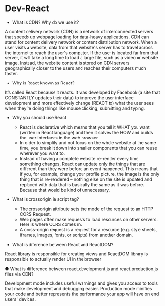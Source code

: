 # Dev-React
* What is CDN? Why do we use it?

A content delivery network (CDN) is a network of interconnected servers that speeds up webpage loading for data-heavy applications. CDN can stand for content delivery network or content distribution network. 
When a user visits a website, data from that website's server has to travel across the internet to reach the user's computer. If the user is located far from that server, it will take a long time to load a large file, such as a video or website image. Instead, the website content is stored on CDN servers geographically closer to the users and reaches their computers much faster.

* Why is React known as React?

It’s called React because it reacts. It was developed by Facebook (a site that CONSTANTLY updates their data) to improve the user interface development and more effectively change (REACT to) what the user sees when they’re doing things like mouse clicking, submitting and typing.

* Why you should use React

  - React is declarative which means that you tell it WHAT you want (written in React language) and then it solves the HOW and builds the user interfaces in the web browser.
  - In order to simplify and not focus on the whole website at the same time, you break it down into smaller components that you can reuse wherever you want to.
  - Instead of having a complete website re-render every time something changes, React can update only the things that are different than they were before an event happened. This means that if you, for example, change your profile picture, the image is the only thing that is re-rendered – nothing else on the site is updated and replaced with data that is basically the same as it was before. Because that would be kind of unnecessary.
  
* What is crossorigin in script tag?

  - The crossorigin attribute sets the mode of the request to an HTTP CORS Request.
  - Web pages often make requests to load resources on other servers. Here is where CORS comes in.
  - A cross-origin request is a request for a resource (e.g. style sheets, iframes, images, fonts, or scripts) from another domain.
  
* What is diference between React and ReactDOM?

React library is responsible for creating views and ReactDOM library is responsible to actually render UI in the browser

● What is difference between react.development.js and react.production.js files via CDN?

Development mode includes useful warnings and gives you access to tools that make development and debugging easier. 
Production mode minifies your code and better represents the performance your app will have on end users' devices.












